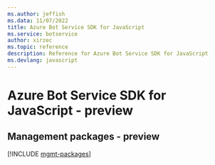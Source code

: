 ```yaml
---
ms.author: jeffish
ms.data: 11/07/2022
title: Azure Bot Service SDK for JavaScript
ms.service: botservice
author: xirzec
ms.topic: reference
description: Reference for Azure Bot Service SDK for JavaScript
ms.devlang: javascript
---
```

# Azure Bot Service SDK for JavaScript - preview

## Management packages - preview
[!INCLUDE [mgmt-packages](bot-service-mgmt-index.md)]